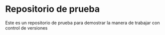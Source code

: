 # Repositorio de prueba
Este es un repositorio de prueba para demostrar la manera de trabajar con control de versiones